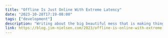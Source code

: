 ```yaml
---
title: "Offline Is Just Online With Extreme Latency"
date: "2023-10-28T17:19-08:00"
tags: ["development"]
description: "Writing about the big beautiful mess that is making things for the world wide web."
link: https://blog.jim-nielsen.com/2023/offline-is-online-with-extreme-latency/
---
```

